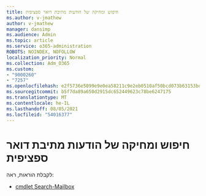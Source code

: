 ```yaml
---
title: חיפוש ומחיקה של הודעות מתיבת דואר ספציפית
ms.author: v-jmathew
author: v-jmathew
manager: dansimp
ms.audience: Admin
ms.topic: article
ms.service: o365-administration
ROBOTS: NOINDEX, NOFOLLOW
localization_priority: Normal
ms.collection: Adm_O365
ms.custom:
- "9000260"
- "7257"
ms.openlocfilehash: e2f5736e5099e9e0ea58211c9e2eb0510af50bcd073b63153bd13eca1266c318
ms.sourcegitcommit: b5f7da89a650d2915dc652449623c78be6247175
ms.translationtype: MT
ms.contentlocale: he-IL
ms.lasthandoff: 08/05/2021
ms.locfileid: "54016377"
---
```

# <a name="search-and-delete-messages-from-a-specific-mailbox"></a>חיפוש ומחיקה של הודעות מתיבת דואר ספציפית

לקבלת הוראות, ראה:

* [cmdlet Search-Mailbox](https://docs.microsoft.com/powershell/module/exchange/mailboxes/search-mailbox)
